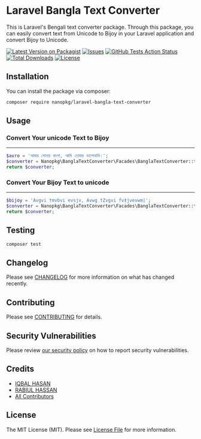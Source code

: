# Laravel Bangla Text Converter

This is Laravel's Bengali text converter package. Through this package, you can easily convert text from Unicode to Bijoy in your Laravel application and convert Bijoy to Unicode.

[![Latest Version on Packagist](https://img.shields.io/packagist/v/nanopkg/laravel-bangla-text-converter.svg?style=flat-square)](https://packagist.org/packages/nanopkg/laravel-bangla-text-converter)
[![Issues](https://img.shields.io/github/issues/nanopkg/laravel-bangla-text-converter.svg?style=flat-square)](https://github.com/nanopkg/laravel-bangla-text-converter/issues)
[![GitHub Tests Action Status](https://img.shields.io/github/actions/workflow/status/nanopkg/laravel-bangla-text-converter/run-tests.yml?branch=main&label=tests&style=flat-square)](https://github.com/nanopkg/laravel-bangla-text-converter/actions?query=workflow%3Arun-tests+branch%3Amain)
[![Total Downloads](https://img.shields.io/packagist/dt/nanopkg/laravel-bangla-text-converter.svg?style=flat-square)](https://packagist.org/packages/nanopkg/laravel-bangla-text-converter)
[![License](https://img.shields.io/github/license/nanopkg/laravel-bangla-text-converter.svg?style=flat-square)](https://github.com/nanopkg/nanopkg/laravel-bangla-text-converter/blob/master/LICENSE.md)

## Installation

You can install the package via composer:

```bash
composer require nanopkg/laravel-bangla-text-converter
```

## Usage

### Convert Your unicode Text to Bijoy

<hr/>

```php
$avro = 'আমার সোনার বাংলা, আমি তোমার ভালোবাসি।';
$converter = Nanopkg\BanglaTextConverter\Facades\BanglaTextConverter::toBijoy($avro);
return $converter;
```

### Convert Your Bijoy Text to unicode

<hr/>

```php
$bijoy = 'Avgvi †mvbvi evsjv, Avwg †Zvgvi fv‡jvevwm|';
$converter = Nanopkg\BanglaTextConverter\Facades\BanglaTextConverter::toUnicode($bijoy);
return $converter;
```

## Testing

```bash
composer test
```

## Changelog

Please see [CHANGELOG](CHANGELOG.md) for more information on what has changed recently.

## Contributing

Please see [CONTRIBUTING](CONTRIBUTING.md) for details.

## Security Vulnerabilities

Please review [our security policy](../../security/policy) on how to report security vulnerabilities.

## Credits

-   [IQBAL HASAN](https://github.com/iqbalhasandev)
-   [RABIUL HASSAN](https://github.com/rabiulhassandev)
-   [All Contributors](../../contributors)

## License

The MIT License (MIT). Please see [License File](LICENSE.md) for more information.
